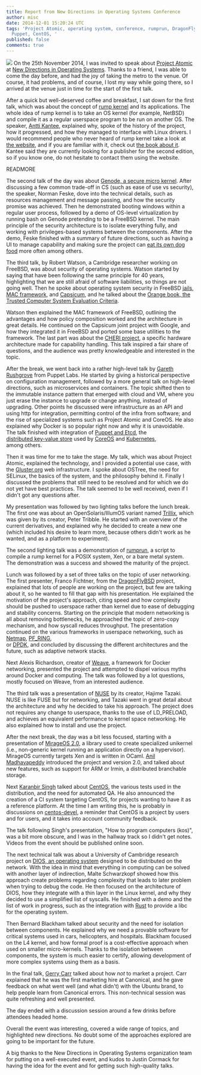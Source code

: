 ```yaml
---
title: Report from New Directions in Operating Systems Conference
author: misc
date: 2014-12-01 15:20:24 UTC
tags: 'Project Atomic, operating system, conference, rumprun, DragonFlyBSD, BSD, CoreOS,
  Puppet, CentOS, '
published: false
comments: true
---
```


![](blog/london.jpg) On the 25th November 2014, I was invited to speak about [Project Atomic](http://projectatomic.io) at [New Directions in Operating Systems](http://operatingsystems.io/). Thanks to a friend, I was able to come the day before, and had the joy of taking the metro to the venue. Of course, it had problems, and of course, I lost my way while going there, so I arrived at the venue just in time for the start of the first talk. 
 
After a quick but well-deserved coffee and breakfast, I sat down for the first talk, which was about the concept of [rump kernel](http://wiki.netbsd.org/rumpkernel/) and its applications. The whole idea of rump kernel is to take an OS kernel (for example, NetBSD) and compile it as a regular userspace program to be run on another OS. The speaker, [Antti Kantee](https://twitter.com/anttikantee), explained why, spoke of the history of the project, how it progressed, and how they  managed to interface with Linux drivers. I would recommend people who never heard of rump kernel take a look at [the website](http://rumpkernel.org/), and if you are familiar with it, check out [the book about it]( http://book.rumpkernel.org/). Kantee said they are currently looking for a publisher for the second edition, so if you know one, do not hesitate to contact them using the website. 

READMORE
 
The second talk of the day was about [Genode, a secure micro kernel](http://genode.org/). After discussing a few common trade-off in CS (such as ease of use vs security), the speaker, Norman Feske, dove into the technical details, such as resources management and message passing, and how the security promise was achieved. Then he demonstrated booting windows within a regular user process, followed by a demo of OS-level virtualization by running bash on Genode pretending to be a FreeBSD kernel. The main principle of the security architecture is to isolate everything fully, and working with privileges-based systems between the components. After the demo, Feske finished with a summary of future directions, such as having a UI to manage capability and making sure the project can [eat its own dog food](http://en.wikipedia.org/wiki/Eating_your_own_dog_food) more often among others. 
 
The third talk, by Robert Watson, a Cambridge researcher working on FreeBSD, was about security of operating systems. Watson started by saying that have been following the same principle for 40 years, highlighting that we are still afraid of software liabilities, so things are not going well. Then he spoke about operating system security in FreeBSD  [jails](https://www.freebsd.org/doc/handbook/jails.html), [MAC framework](https://www.freebsd.org/doc/handbook/mac.html), and [Capsicum](http://www.cl.cam.ac.uk/research/security/capsicum/freebsd.html), and he talked about the [Orange book, the Trusted Computer System Evaluation Criteria](https://en.wikipedia.org/wiki/Trusted_Computer_System_Evaluation_Criteria). 
 
Watson then explained the MAC framework of FreeBSD, outlining the advantages and how policy composition worked and the architecture in great details. He continued on the Capsicum joint project with Google, and how they integrated it in FreeBSD and ported some base utilities to the framework. The last part was about the [CHERI project](http://www.cl.cam.ac.uk/research/security/ctsrd/cheri/), a specific hardware architecture made for capability handling. This talk inspired a fair share of questions, and the audience was pretty knowledgeable and interested in the topic. 
 
After the break, we went back into a rather high-level talk by [Gareth Rushgrove](https://twitter.com/garethr) from Puppet Labs. He started by giving a historical perspective on configuration management, followed by a more general talk on high-level directions, such as microservices and containers. The topic shifted then to the immutable instance pattern that emerged with cloud and VM, where you just erase the instance to upgrade or change anything, instead of upgrading. Other points he discussed were infrastructure as an API and using http for integration, permitting control of the infra from software; and the rise of specialized systems such as Project Atomic and CoreOS. He also explained why Docker is so popular right now and why it is unavoidable. The talk finished with integration of [Puppet and Etcd](https://forge.puppetlabs.com/garethr/hiera_etcd), the  
[distributed key-value store](https://github.com/coreos/etcd) used by [CoreOS](https://coreos.com/) and [Kubernetes](https://github.com/googlecloudplatform/kubernetes),  
among others. 
 
Then it was time for me to take the stage. My talk, which was about Project Atomic, explained the technology, and I provided a potential use case, with the [Gluster.org](http://gluster.org/) web infrastructure. I spoke about OSTree, the need for SELinux, the basics of the system, and the philosophy behind it. Finally I discussed the problems that still need to be resolved and for which we do not yet have best practices. The talk seemed to be well received, even if I didn't got any questions after. 
 
My presentation was followed by two lighting talks before the lunch break. The first one was about an OpenSolaris/IllumOS variant named [Trillix](trillix.org ), which was given by its creator, Peter Tribble. He started with an overview of the current derivatives, and explained why he decided to create a new one (which included his desire to learn more, because others didn't work as he wanted, and as a platform to experiment).  
 
The second lighting talk was a demonstration of [rumprun](https://github.com/rumpkernel/rumprun-posix/), a script to compile a rump kernel for a POSIX system, Xen, or a bare metal system. The demonstration was a success and showed the maturity of the project. 
 
Lunch was followed by a set of three talks on the topic of user networking. The first presenter, Franco Fichtner, from the [DragonFlyBSD](http://www.dragonflybsd.org/) project, explained that lots of people are working on the project, but few are talking about it, so he wanted to fill that gap with his presentation. He explained the motivation of the project's approach, citing speed and how complexity should be pushed to userspace rather than kernel due to ease of debugging and stability concerns. Starting on the principle that modern networking is all about removing bottlenecks, he approached the topic of zero-copy mechanism, and how syscall reduces throughput. The presentation continued on the various frameworks in userspace networking, such as [Netmap](https://code.google.com/p/netmap/), [PF_RING](http://www.ntop.org/products/pf_ring/),  
or [DPDK](http://dpdk.org/), and concluded by discussing the different architectures and the future, such as adaptive network stacks. 
 
Next Alexis Richardson, creator of [Weave](https://github.com/zettio/weave), a framework for Docker networking, presented the project and attempted to dispel various myths around Docker and computing. The talk was followed by a lot questions, mostly focused on Weave, from an interested audience. 
 
The third talk was a presentation of [NUSE](https://github.com/libos-nuse/net-next-nuse) by its creator, Hajime Tazaki. NUSE is like FUSE but for networking, and Tazaki went in great detail about the architecture and why he decided to take his approach. The project does not requires any change to userspace, thanks to the use of LD_PRELOAD, and achieves an equivalent performance to kernel space networking. He also explained how to install and use the project. 
 
After the next break, the day was a bit less focused, starting with a presentation of [MirageOS 2.0](http://www.openmirage.org/), a library used to create specialized unikernel (i.e., non-generic kernel running an application directly on a hypervisor).  
MirageOS currently targets Xen and is written in OCaml. [Anil Madhavapeddy](https://twitter.com/avsm) introduced the project and version 2.0, and talked about new features, such as support for ARM or Irmin, a distributed branchable storage.  
 
Next [Karanbir Singh](https://twitter.com/kbsingh) talked about [CentOS](http://centos.org), the various tests used in the distribution, and the need for automated QA. He also announced the creation of a CI system targeting CentOS, for projects wanting to have it as a reference platform. At the time I am writing this, he is probably in discussions on [centos-devel](http://lists.centos.org/mailman/listinfo/centos-devel), a reminder that CentOS is a project by users and for users, and it takes into account community feedback. 
 
The talk following Singh's presentation, "How to program computers (kos)", was a bit more obscure, and I was in the hallway track so I didn't get notes. Videos from the event should be published online soon.
 
The next technical talk was about a University of Cambridge research project on [DIOS, an operating system](http://www.cl.cam.ac.uk/~ms705/research/dios/) designed to be distributed on the network. With the idea in mind that everything in computing can be solved with another layer of indirection, Malte Schwarzkopf showed how this approach create problems regarding complexity that leads to later problem when trying to debug the code. He then focused on the architecture of DIOS, how they integrate with a thin layer in the Linux kernel, and why they decided to use a simplified list of syscalls. He finished with a demo and the list of work in progress, such as the integration with [Rust](http://www.rust-lang.org/) to provide a libc for the operating system. 
 
Then Bernard Blackham talked about security and the need for isolation between components. He explained why we need a provable software for critical systems used in cars, helicopters, and hospitals. Blackham focused on the L4 kernel, and how formal proof is a cost-effective approach when used on smaller micro-kernels. Thanks to the isolation between components, the system is much easier to certify, allowing development of more complex systems using them as a basis. 
 
In the final talk, [Gerry Carr](https://twitter.com/gerrycarr) talked about how *not* to market a project. Carr explained that he was the first marketing hire at Canonical, and he gave feedback on what went well (and what didn't) with the Ubuntu brand, to help people learn from Canonical errors. This non-technical session was quite refreshing and well presented. 
 
The day ended with a discussion session around a few drinks before attendees headed home. 

Overall the event was interesting, covered a wide range of topics, and highlighted new directions. No doubt some of the approaches explored are going to be important for the future. 
 
A big thanks to the New Directions in Operating Systems organization team for putting on a well-executed event, and kudos to Justin Cormack for having the idea for the event and for getting such high-quality talks. 